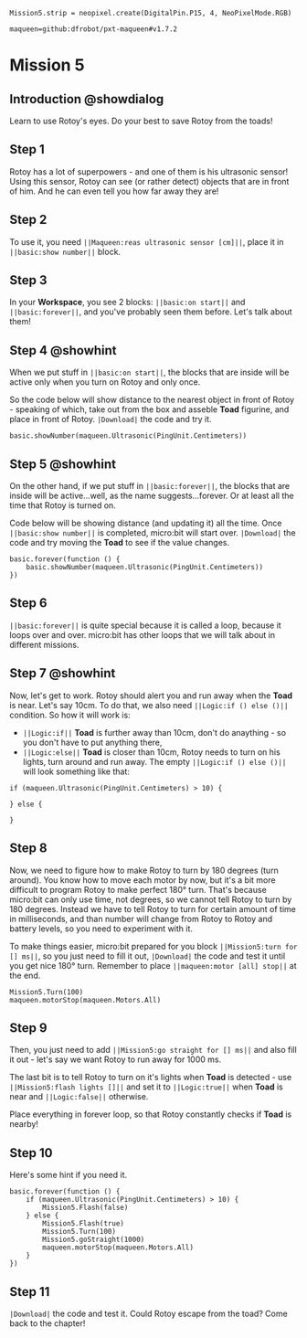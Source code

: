 ```template
Mission5.strip = neopixel.create(DigitalPin.P15, 4, NeoPixelMode.RGB)
```

```package
maqueen=github:dfrobot/pxt-maqueen#v1.7.2
```

# Mission 5

## Introduction @showdialog

Learn to use Rotoy's eyes. Do your best to save Rotoy from the toads!

## Step 1

Rotoy has a lot of superpowers - and one of them is his ultrasonic sensor! Using this sensor, Rotoy can see (or rather detect) objects that are in front of him. And he can even tell you how far away they are!

## Step 2

To use it, you need  ``||Maqueen:reas ultrasonic sensor [cm]||``, place it in ``||basic:show number||`` block.

## Step 3

In your **Workspace**, you see 2 blocks: ``||basic:on start||`` and ``||basic:forever||``, and you've probably seen them before. Let's talk about them!

## Step 4 @showhint

When we put stuff in ``||basic:on start||``, the blocks that are inside will be active only when you turn on Rotoy and only once.

So the code below will show distance to the nearest object in front of Rotoy - speaking of which, take out from the box and asseble **Toad** figurine, and place in front of Rotoy. ``|Download|`` the code and try it.

```blocks
basic.showNumber(maqueen.Ultrasonic(PingUnit.Centimeters))
```

## Step 5 @showhint

On the other hand, if we put stuff in ``||basic:forever||``, the blocks that are inside will be active...well, as the name suggests...forever. Or at least all the time that Rotoy is turned on.

Code below will be showing distance (and updating it) all the time. Once ``||basic:show number||`` is completed, micro:bit will start over. ``|Download|`` the code and try moving the **Toad** to see if the value changes.

```block
basic.forever(function () {
    basic.showNumber(maqueen.Ultrasonic(PingUnit.Centimeters))
})
```

## Step 6

``||basic:forever||`` is quite special because it is called a loop, because it loops over and over. micro:bit has other loops that we will talk about in different missions.

## Step 7 @showhint

Now, let's get to work. Rotoy should alert you and run away when the **Toad** is near. Let's say 10cm. To do that, we also need ``||Logic:if () else ()||`` condition. So how it will work is:
- ``||Logic:if||`` **Toad** is further away than 10cm, don't do anaything - so you don't have to put anything there,
- ``||Logic:else||`` **Toad** is closer than 10cm, Rotoy needs to turn on his lights, turn around and run away.
The empty ``||Logic:if () else ()||`` will look something like that:

```block
if (maqueen.Ultrasonic(PingUnit.Centimeters) > 10) {
	
} else {
	
}
```

## Step 8

Now, we need to figure how to make Rotoy to turn by 180 degrees (turn around). You know how to move each motor by now, but it's a bit more difficult to program Rotoy to make perfect 180° turn. That's because micro:bit can only use time, not degrees, so we cannot tell Rotoy to turn by 180 degrees. Instead we have to tell Rotoy to turn for certain amount of time in milliseconds, and than number will change from Rotoy to Rotoy and battery levels, so you need to experiment with it.

To make things easier, micro:bit prepared for you block ``||Mission5:turn for [] ms||``, so you just need to fill it out, ``|Download|`` the code and test it until you get nice 180° turn. Remember to place ``||maqueen:motor [all] stop||`` at the end.

```blocks
Mission5.Turn(100)
maqueen.motorStop(maqueen.Motors.All)
```

## Step 9

Then, you just need to add ``||Mission5:go straight for [] ms||`` and also fill it out - let's say we want Rotoy to run away for 1000 ms.

The last bit is to tell Rotoy to turn on it's lights when **Toad** is detected - use ``||Mission5:flash lights []||`` and set it to ``||Logic:true||`` when **Toad** is near and ``||Logic:false||`` otherwise.

Place everything in forever loop, so that Rotoy constantly checks if **Toad** is nearby!

## Step 10

Here's some hint if you need it.

```block
basic.forever(function () {
    if (maqueen.Ultrasonic(PingUnit.Centimeters) > 10) {
    	Mission5.Flash(false)
    } else {
        Mission5.Flash(true)
        Mission5.Turn(100)
        Mission5.goStraight(1000)
        maqueen.motorStop(maqueen.Motors.All)
    }
})
```

## Step 11
``|Download|`` the code and test it. Could Rotoy escape from the toad? Come back to the chapter!